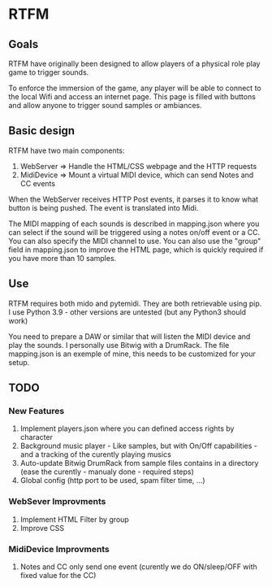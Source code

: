 # RTFM 
## Goals

RTFM have originally been designed to allow players of a physical role play game to trigger sounds. 

To enforce the immersion of the game, any player will be able to connect to the local Wifi and access an internet page. 
This page is filled with buttons and allow anyone to trigger sound samples or ambiances.

## Basic design 

RTFM have two main components:
1. WebServer => Handle the HTML/CSS webpage and the HTTP requests
2. MidiDevice => Mount a virtual MIDI device, which can send Notes and CC events

When the WebServer receives HTTP Post events, it parses it to know what button is being pushed. The event is translated into Midi.

The MIDI mapping of each sounds is described in mapping.json where you can select if the sound will be triggered using a notes on/off event or a CC. You can also specify the MIDI channel to use. 
You can also use the "group" field in mapping.json to improve the HTML page, which is quickly required if you have more than 10 samples. 

## Use

RTFM requires both mido and pytemidi. They are both retrievable using pip.
I use Python 3.9 - other versions are untested (but any Python3 should work)

You need to prepare a DAW or similar that will listen the MIDI device and play the sounds. 
I personally use Bitwig with a DrumRack. The file mapping.json is an exemple of mine, this needs to be customized for your setup. 


## TODO

### New Features
1. Implement players.json where you can defined access rights by character
2. Background music player - Like samples, but with On/Off capabilities - and a tracking of the curently playing musics
3. Auto-update Bitwig DrumRack from sample files contains in a directory (ease the curently - manualy done - required steps)
4. Global config (http port to be used, spam filter time, ...)
### WebSever Improvments
1. Implement HTML Filter by group
2. Improve CSS
### MidiDevice Improvments
1. Notes and CC only send one event (curently we do ON/sleep/OFF with fixed value for the CC)
